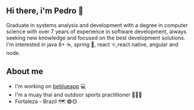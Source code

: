 ## Hi there, i'm Pedro 👋
Graduate in systems analysis and development with a degree in computer science with over 7 years of experience in software development, always seeking new knowledge and focused on the best development solutions.
I'm interested in java 8+ ☕, spring 🍃, react :atom_symbol:,react native, angular and node.

## About me
- I'm working on [beblueapp](https://www.beblue.com.br/) 💻
- I'm a muay thai and outdoor sports practitioner 🥊🏃‍🚴‍
- Fortaleza - Brazil 🗺 🟢🟡

